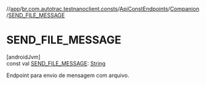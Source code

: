 //[app](../../../../index.md)/[br.com.autotrac.testnanoclient.consts](../../index.md)/[ApiConstEndpoints](../index.md)/[Companion](index.md)/[SEND_FILE_MESSAGE](-s-e-n-d_-f-i-l-e_-m-e-s-s-a-g-e.md)

# SEND_FILE_MESSAGE

[androidJvm]\
const val [SEND_FILE_MESSAGE](-s-e-n-d_-f-i-l-e_-m-e-s-s-a-g-e.md): [String](https://kotlinlang.org/api/latest/jvm/stdlib/kotlin/-string/index.html)

Endpoint para envio de mensagem com arquivo.
